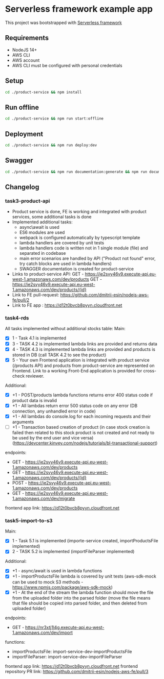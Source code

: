 # Serverless framework example app
This project was bootstrapped with [Serverless framework](https://www.serverless.com)

## Requirements
-   NodeJS 14+
-   AWS CLI
-   AWS account
-   AWS CLI must be configured with personal credentials

## Setup
```bash
cd ./product-service && npm install
```

## Run offline 
```bash
cd ./product-service && npm run start:offline
```

## Deployment 
```bash
cd ./product-service && npm run deploy:dev
```

## Swagger
```bash
cd ./product-service && npm run documentation:generate && npm run documentation:open
```

## Changelog
### task3-product-api
- Product service is done, FE is working and integrated with product services, some additional tasks is done
- Implemented additional tasks: 
    - async\await is used
    - ES6 modules are used
    - webpack is configured automatically by typescript template
    - lambda handlers are covered by unit tests
    - lambda handlers code is written not in 1 single module (file) and separated in codebase
    - main error scenarios are handled by API ("Product not found" error, try catch blocks are used in lambda handlers)
    - SWAGGER documentation is created for product-service
- Links to product-service API:
    GET - https://ie2svy46v9.execute-api.eu-west-1.amazonaws.com/dev/products
    GET - https://ie2svy46v9.execute-api.eu-west-1.amazonaws.com/dev/products/{id}
- Link to FE pull-request:
    https://github.com/dmitrii-esin/nodejs-aws-fe/pull/2
- Link to FE app :
    https://d12t0bvcb8pyyn.cloudfront.net

 
 ### task4-rds
 All tasks implemented without additional stocks table:
Main:
- [x] 1 - Task 4.1 is implemented
- [x] 3 - TASK 4.2 is implemented lambda links are provided and returns data
- [x] 4 - TASK 4.3 is implemented lambda links are provided and products is stored in DB (call TASK 4.2 to see the product)
- [x] 5 - Your own Frontend application is integrated with product service (/products API) and products from product-service are represented on Frontend. Link to a working Front-End application is provided for cross-check reviewer.

Additional:
- [x] +1 - POST/products lambda functions returns error 400 status code if product data is invalid
- [x] +1 - All lambdas return error 500 status code on any error (DB connection, any unhandled error in code)
- [x] +1 - All lambdas do console.log for each incoming requests and their arguments
- [ ] +1 - Transaction based creation of product (in case stock creation is failed then related to this stock product is not created and not ready to be used by the end user and vice versa) (https://devcenter.kinvey.com/nodejs/tutorials/bl-transactional-support)

endpoints:
- GET - https://ie2svy46v9.execute-api.eu-west-1.amazonaws.com/dev/products
- GET - https://ie2svy46v9.execute-api.eu-west-1.amazonaws.com/dev/products/{id}
- POST - https://ie2svy46v9.execute-api.eu-west-1.amazonaws.com/dev/products
- GET - https://ie2svy46v9.execute-api.eu-west-1.amazonaws.com/dev/migrate

frontend app link: https://d12t0bvcb8pyyn.cloudfront.net

 ### task5-import-to-s3
 Main:
- [x] 1 - Task 5.1 is implemented (importe-service created, importProductsFile implemented)
- [x] 2 - TASK 5.2 is implemented (importFileParser implemented)

Additional:
- [x] +1 - async/await is used in lambda functions
- [x] +1 - importProductsFile lambda is covered by unit tests (aws-sdk-mock can be used to mock S3 methods - https://www.npmjs.com/package/aws-sdk-mock)
- [x] +1 - At the end of the stream the lambda function should move the file from the uploaded folder into the parsed folder (move the file means that file should be copied into parsed folder, and then deleted from uploaded folder)

endpoints:
- GET - https://nr3xtj1l4g.execute-api.eu-west-1.amazonaws.com/dev/import

functions:
- importProductsFile: import-service-dev-importProductsFile
- importFileParser: import-service-dev-importFileParser

frontend app link: https://d12t0bvcb8pyyn.cloudfront.net
frontend repository PR link: https://github.com/dmitrii-esin/nodejs-aws-fe/pull/3
